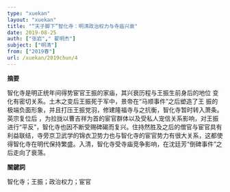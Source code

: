 ```yaml
---
type: "xuekan"
layout: "xuekan"
title: "“天子脚下”智化寺：明清政治权力与寺庙兴衰"
date: 2019-08-25
auth: ["张岩"," 翟明杰"]
subject: ["明清"]
from: ["2019春"]
url: /xuekan/2019chun/4
---
```


**摘要**      

 智化寺是明正统年间得势宦官王振的家庙，其兴衰历程与王振生前身后的地位 变化有密切关系。土木之变后王振死于军中，景帝在“马顺事件”之后塑造了王 振的极端负面形象，并且打压王振党羽，修建隆福寺与之抗衡，智化寺暂时转入萧条。英宗复位后 ，为拉拢以曹吉祥为首的宦官群体以及受私人宠信关系影响，对王振 进行“平反”，智化寺也因不断受赐碑碣而复兴。住持然胜及之后的僧官与宦官具有利益联结，寺旁京卫武学的锦衣卫势力也与智化寺的宦官势力有很大关系，这都使得智化寺在明代保持繁盛。入清，智化寺受寺庙竞争影响，在沈廷芳“倒碑事件”之后走向了衰落。

**關鍵詞**

智化寺；王振；政治权力；宦官

